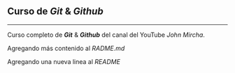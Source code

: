 ## Curso de _Git_ & _Github_ 
---
Curso completo de ___Git___ & ___Github___ del canal del YouTube _John Mircha_. 

Agregando más contenido al _RADME.md_

Agregando una nueva linea al _README_